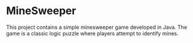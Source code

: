 # MineSweeper
This project contains a simple minesweeper game developed in Java. The game is a classic logic puzzle where players attempt to identify mines.
